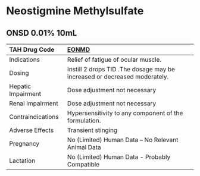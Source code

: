 # Neostigmine Methylsulfate

## ONSD 0.01% 10mL

| TAH Drug Code      | [EONMD](https://www.tahsda.org.tw/drugs/hissearch.php?drug_code=EONMD)    |
|:-------------------|:--------------------------------------------------------------------------|
| Indications        | Relief of fatigue of ocular muscle.                                       |
| Dosing             | Instill 2 drops TID .The dosage may be increased or decreased moderately. |
| Hepatic Impairment | Dose adjustment not necessary                                             |
| Renal Impairment   | Dose adjustment not necessary                                             |
| Contraindications  | Hypersensitivity to any component of the formulation.                     |
| Adverse Effects    | Transient stinging                                                        |
| Pregnancy          | No (Limited) Human Data – No Relevant Animal Data                         |
| Lactation          | No (Limited) Human Data - Probably Compatible                             |

